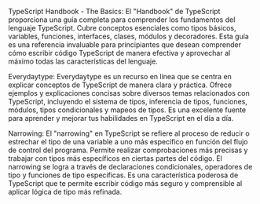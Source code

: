 TypeScript Handbook - The Basics:
El "Handbook" de TypeScript proporciona una guía completa para comprender los fundamentos del lenguaje TypeScript. Cubre conceptos esenciales como tipos básicos, variables, funciones, interfaces, clases, módulos y decoradores. Esta guía es una referencia invaluable para principiantes que desean comprender cómo escribir código TypeScript de manera efectiva y aprovechar al máximo todas las características del lenguaje.

Everydaytype:
Everydaytype es un recurso en línea que se centra en explicar conceptos de TypeScript de manera clara y práctica. Ofrece ejemplos y explicaciones concisas sobre diversos temas relacionados con TypeScript, incluyendo el sistema de tipos, inferencia de tipos, funciones, módulos, tipos condicionales y mapeos de tipos. Es una excelente fuente para aprender y mejorar tus habilidades en TypeScript en el día a día.

Narrowing:
El "narrowing" en TypeScript se refiere al proceso de reducir o estrechar el tipo de una variable a uno más específico en función del flujo de control del programa. Permite realizar comprobaciones más precisas y trabajar con tipos más específicos en ciertas partes del código. El narrowing se logra a través de declaraciones condicionales, operadores de tipo y funciones de tipo específicas. Es una característica poderosa de TypeScript que te permite escribir código más seguro y comprensible al aplicar lógica de tipo más refinada.
